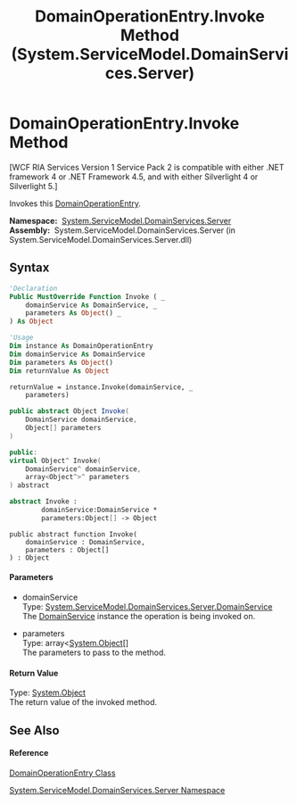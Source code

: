 ﻿---
title: DomainOperationEntry.Invoke Method  (System.ServiceModel.DomainServices.Server)
TOCTitle: Invoke Method
ms:assetid: M:System.ServiceModel.DomainServices.Server.DomainOperationEntry.Invoke(System.ServiceModel.DomainServices.Server.DomainService,System.Object[])
ms:mtpsurl: https://msdn.microsoft.com/en-us/library/system.servicemodel.domainservices.server.domainoperationentry.invoke(v=VS.91)
ms:contentKeyID: 28755559
ms.date: 01/27/2012
mtps_version: v=VS.91
f1_keywords:
- System.ServiceModel.DomainServices.Server.DomainOperationEntry.Invoke
dev_langs:
- CSharp
- JScript
- VB
- FSharp
- c++
api_location:
- System.ServiceModel.DomainServices.Server.dll
api_name:
- System.ServiceModel.DomainServices.Server.DomainOperationEntry.Invoke
api_type:
- Managed
topic_type:
- apiref
- kbSyntax
product_family_name: VS
ROBOTS: INDEX,FOLLOW
---

# DomainOperationEntry.Invoke Method

\[WCF RIA Services Version 1 Service Pack 2 is compatible with either .NET framework 4 or .NET Framework 4.5, and with either Silverlight 4 or Silverlight 5.\]

Invokes this [DomainOperationEntry](ff423137\(v=vs.91\).md).

**Namespace:**  [System.ServiceModel.DomainServices.Server](ff423220\(v=vs.91\).md)  
**Assembly:**  System.ServiceModel.DomainServices.Server (in System.ServiceModel.DomainServices.Server.dll)

## Syntax

``` vb
'Declaration
Public MustOverride Function Invoke ( _
    domainService As DomainService, _
    parameters As Object() _
) As Object
```

``` vb
'Usage
Dim instance As DomainOperationEntry
Dim domainService As DomainService
Dim parameters As Object()
Dim returnValue As Object

returnValue = instance.Invoke(domainService, _
    parameters)
```

``` csharp
public abstract Object Invoke(
    DomainService domainService,
    Object[] parameters
)
```

``` c++
public:
virtual Object^ Invoke(
    DomainService^ domainService, 
    array<Object^>^ parameters
) abstract
```

``` fsharp
abstract Invoke : 
        domainService:DomainService * 
        parameters:Object[] -> Object 
```

``` jscript
public abstract function Invoke(
    domainService : DomainService, 
    parameters : Object[]
) : Object
```

#### Parameters

  - domainService  
    Type: [System.ServiceModel.DomainServices.Server.DomainService](ff422911\(v=vs.91\).md)  
    The [DomainService](ff422911\(v=vs.91\).md) instance the operation is being invoked on.  

<!-- end list -->

  - parameters  
    Type: array\<[System.Object](https://msdn.microsoft.com/en-us/library/e5kfa45b)\[\]  
    The parameters to pass to the method.  

#### Return Value

Type: [System.Object](https://msdn.microsoft.com/en-us/library/e5kfa45b)  
The return value of the invoked method.  

## See Also

#### Reference

[DomainOperationEntry Class](ff423137\(v=vs.91\).md)

[System.ServiceModel.DomainServices.Server Namespace](ff423220\(v=vs.91\).md)

